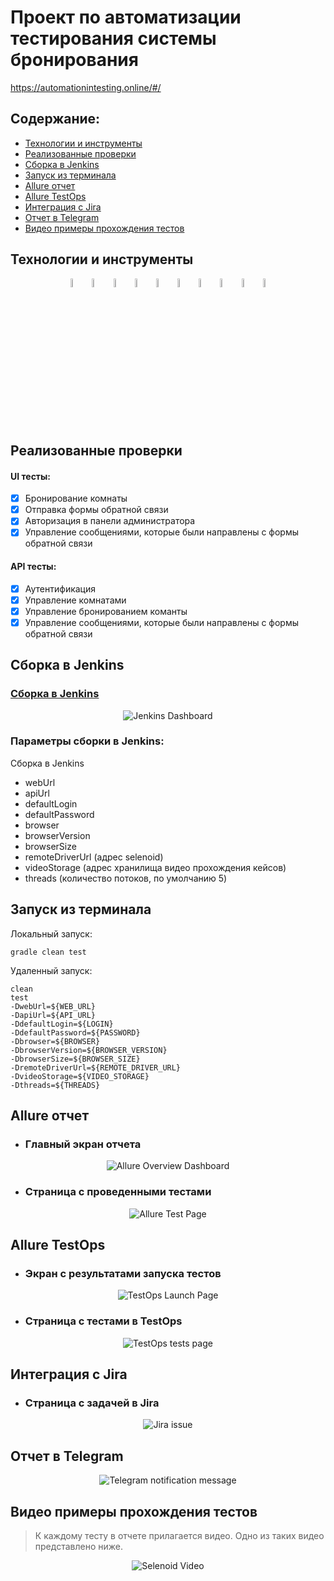 # Проект по автоматизации тестирования системы бронирования
https://automationintesting.online/#/

## Содержание:
- <a href="#технологии-и-инструменты">Технологии и инструменты</a>
- <a href="#реализованные-проверки">Реализованные проверки</a>
- <a href="#сборка-в-Jenkins">Сборка в Jenkins</a>
- <a href="#запуск-из-терминала">Запуск из терминала</a>
- <a href="#allure-отчет">Allure отчет</a>
- <a href="#allure-testops">Allure TestOps</a>
- <a href="#интеграция-с-jira">Интеграция с Jira</a>
- <a href="#отчет-в-telegram">Отчет в Telegram</a>
- <a href="#film_projector-видео-примеры-прохождения-тестов">Видео примеры прохождения тестов</a>

## Технологии и инструменты
<p align="center">
<img width="6%" title="IntelliJ IDEA" src="./images/logo/Intelij_IDEA.svg">
<img width="6%" title="Java" src="./images/logo/Java.svg">
<img width="6%" title="Selenide" src="./images/logo/Selenide.svg">
<img width="6%" title="Selenoid" src="./images/logo/Selenoid.svg">
<img width="6%" title="Allure Report" src="./images/logo/Allure_Report.svg">
<img width="6%" title="Gradle" src="./images/logo/Gradle.svg">
<img width="6%" title="JUnit5" src="./images/logo/JUnit5.svg">
<img width="6%" title="GitHub" src="./images/logo/GitHub.svg">
<img width="6%" title="Jenkins" src="./images/logo/Jenkins.svg">
<img width="6%" title="Telegram" src="./images/logo/Telegram.svg">
</p>

## Реализованные проверки
#### UI тесты:
- [x] Бронирование комнаты
- [x] Отправка формы обратной связи
- [x] Авторизация в панели администратора
- [x] Управление сообщениями, которые были направлены с формы обратной связи

#### API тесты:
- [x] Аутентификация
- [x] Управление комнатами
- [x] Управление бронированием команты
- [x] Управление сообщениями, которые были направлены с формы обратной связи

## Сборка в Jenkins
### <a target="_blank" href="https://jenkins.autotests.cloud/job/C11-barvinsk-diplom/">Сборка в Jenkins</a>
<p align="center">
<img title="Jenkins Dashboard" src="images/screenshots/jenkins project.PNG">
</p>

### Параметры сборки в Jenkins:
Сборка в Jenkins
- webUrl 
- apiUrl
- defaultLogin
- defaultPassword
- browser
- browserVersion
- browserSize
- remoteDriverUrl (адрес selenoid)
- videoStorage (адрес хранилища видео прохождения кейсов)
- threads (количество потоков, по умолчанию 5)

## Запуск из терминала
Локальный запуск:
```
gradle clean test
```

Удаленный запуск:
```
clean
test
-DwebUrl=${WEB_URL}
-DapiUrl=${API_URL}
-DdefaultLogin=${LOGIN}
-DdefaultPassword=${PASSWORD}
-Dbrowser=${BROWSER}
-DbrowserVersion=${BROWSER_VERSION}
-DbrowserSize=${BROWSER_SIZE}
-DremoteDriverUrl=${REMOTE_DRIVER_URL}
-DvideoStorage=${VIDEO_STORAGE}
-Dthreads=${THREADS}
```

## Allure отчет
- ### Главный экран отчета
<p align="center">
<img title="Allure Overview Dashboard" src="images/screenshots/allure-report.PNG">
</p>

- ### Страница с проведенными тестами
<p align="center">
<img title="Allure Test Page" src="images/screenshots/Allure-report-suite.PNG">
</p>

## Allure TestOps
- ### Экран с результатами запуска тестов
<p align="center">
<img title="TestOps Launch Page" src="images/screenshots/allure-test-ops.PNG">
</p>

- ### Страница с тестами в TestOps
<p align="center">
<img title="TestOps tests page" src="images/screenshots/allure-test-ops-test-case.PNG">
</p>

## Интеграция с Jira
- ### Страница с задачей в Jira
<p align="center">
<img title="Jira issue" src="images/screenshots/jira.PNG">
</p>

## Отчет в Telegram
<p align="center">
<img title="Telegram notification message" src="images/screenshots/telegram.PNG">
</p>

## Видео примеры прохождения тестов
> К каждому тесту в отчете прилагается видео. Одно из таких видео представлено ниже.
<p align="center">
  <img title="Selenoid Video" src="images/gif/selenoid.gif">
</p>